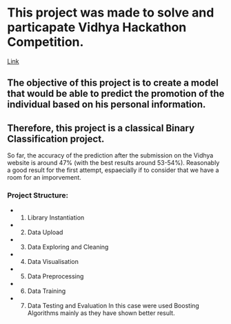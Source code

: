 # This project was made to solve and particapate Vidhya Hackathon Competition.
[Link](https://datahack.analyticsvidhya.com/contest/wns-analytics-hackathon-2018-1)
## The objective of this project is to create a model that would be able to predict the promotion of the individual based on his personal information.
## Therefore, this project is a classical Binary Classification project.
So far, the accuracy of the prediction after the submission on the Vidhya website is around 47% (with the best results around 53-54%). Reasonably a good result for the first attempt, espaecially if to consider that we have a room for an imporvement.
### Project Structure:
- 1. Library Instantiation
- 2. Data Upload
- 3. Data Exploring and Cleaning
- 4. Data Visualisation
- 5. Data Preprocessing
- 6. Data Training
- 7. Data Testing and Evaluation
In this case were used Boosting Algorithms mainly as they have shown better result.

